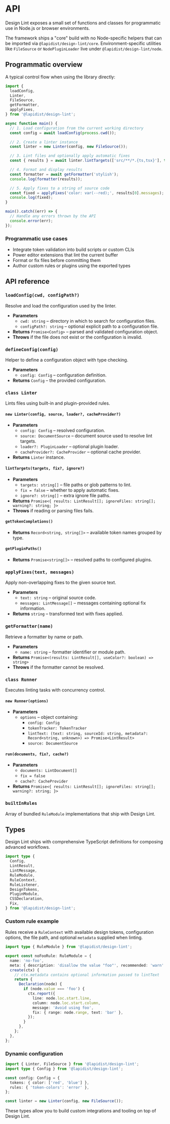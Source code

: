 # API

Design Lint exposes a small set of functions and classes for programmatic use in Node.js or browser environments.

The framework ships a "core" build with no Node-specific helpers that can be imported via `@lapidist/design-lint/core`.
Environment-specific utilities like `FileSource` or `NodePluginLoader` live under `@lapidist/design-lint/node`.

## Programmatic overview

A typical control flow when using the library directly:

```ts
import {
  loadConfig,
  Linter,
  FileSource,
  getFormatter,
  applyFixes,
} from '@lapidist/design-lint';

async function main() {
  // 1. Load configuration from the current working directory
  const config = await loadConfig(process.cwd());

  // 2. Create a linter instance
  const linter = new Linter(config, new FileSource());

  // 3. Lint files and optionally apply automatic fixes
  const { results } = await linter.lintTargets(['src/**/*.{ts,tsx}'], true);

  // 4. Format and display results
  const formatter = await getFormatter('stylish');
  console.log(formatter(results));

  // 5. Apply fixes to a string of source code
  const fixed = applyFixes('color: var(--red);', results[0].messages);
  console.log(fixed);
}

main().catch((err) => {
  // Handle any errors thrown by the API
  console.error(err);
});
```

### Programmatic use cases

- Integrate token validation into build scripts or custom CLIs
- Power editor extensions that lint the current buffer
- Format or fix files before committing them
- Author custom rules or plugins using the exported types

## API reference

### `loadConfig(cwd, configPath?)`

Resolve and load the configuration used by the linter.

- **Parameters**
  - `cwd: string` – directory in which to search for configuration files.
  - `configPath?: string` – optional explicit path to a configuration file.
- **Returns** `Promise<Config>` – parsed and validated configuration object.
- **Throws** if the file does not exist or the configuration is invalid.

### `defineConfig(config)`

Helper to define a configuration object with type checking.

- **Parameters**
  - `config: Config` – configuration definition.
- **Returns** `Config` – the provided configuration.

### `class Linter`

Lints files using built-in and plugin-provided rules.

#### `new Linter(config, source, loader?, cacheProvider?)`

- **Parameters**
  - `config: Config` – resolved configuration.
  - `source: DocumentSource` – document source used to resolve lint targets.
  - `loader?: PluginLoader` – optional plugin loader.
  - `cacheProvider?: CacheProvider` – optional cache provider.
- **Returns** `Linter` instance.

#### `lintTargets(targets, fix?, ignore?)`

- **Parameters**
  - `targets: string[]` – file paths or glob patterns to lint.
  - `fix = false` – whether to apply automatic fixes.
  - `ignore?: string[]` – extra ignore file paths.
- **Returns** `Promise<{ results: LintResult[]; ignoreFiles: string[]; warning?: string; }>`
- **Throws** if reading or parsing files fails.

#### `getTokenCompletions()`

- **Returns** `Record<string, string[]>` – available token names grouped by type.

#### `getPluginPaths()`

- **Returns** `Promise<string[]>` – resolved paths to configured plugins.

### `applyFixes(text, messages)`

Apply non-overlapping fixes to the given source text.

- **Parameters**
  - `text: string` – original source code.
  - `messages: LintMessage[]` – messages containing optional fix information.
- **Returns** `string` – transformed text with fixes applied.

### `getFormatter(name)`

Retrieve a formatter by name or path.

- **Parameters**
  - `name: string` – formatter identifier or module path.
- **Returns** `Promise<(results: LintResult[], useColor?: boolean) => string>`
- **Throws** if the formatter cannot be resolved.

### `class Runner`

Executes linting tasks with concurrency control.

#### `new Runner(options)`

- **Parameters**
  - `options` – object containing:
    - `config: Config`
    - `tokenTracker: TokenTracker`
    - `lintText: (text: string, sourceId: string, metadata?: Record<string, unknown>) => Promise<LintResult>`
    - `source: DocumentSource`

#### `run(documents, fix?, cache?)`

- **Parameters**
  - `documents: LintDocument[]`
  - `fix = false`
  - `cache?: CacheProvider`
- **Returns** `Promise<{ results: LintResult[]; ignoreFiles: string[]; warning?: string; }>`

### `builtInRules`

Array of bundled `RuleModule` implementations that ship with Design Lint.

## Types

Design Lint ships with comprehensive TypeScript definitions for composing advanced workflows.

```ts
import type {
  Config,
  LintResult,
  LintMessage,
  RuleModule,
  RuleContext,
  RuleListener,
  DesignTokens,
  PluginModule,
  CSSDeclaration,
  Fix,
} from '@lapidist/design-lint';
```

### Custom rule example

Rules receive a `RuleContext` with available design tokens, configuration options, the file path, and optional `metadata` supplied when linting.

```ts
import type { RuleModule } from '@lapidist/design-lint';

export const noFooRule: RuleModule = {
  name: 'no-foo',
  meta: { description: 'disallow the value "foo"', recommended: 'warn' },
  create(ctx) {
    // ctx.metadata contains optional information passed to lintText
    return {
      Declaration(node) {
        if (node.value === 'foo') {
          ctx.report({
            line: node.loc.start.line,
            column: node.loc.start.column,
            message: 'Avoid using foo',
            fix: { range: node.range, text: 'bar' },
          });
        }
      },
    };
  },
};
```

### Dynamic configuration

```ts
import { Linter, FileSource } from '@lapidist/design-lint';
import type { Config } from '@lapidist/design-lint';

const config: Config = {
  tokens: { color: ['red', 'blue'] },
  rules: { 'token-colors': 'error' },
};

const linter = new Linter(config, new FileSource());
```

These types allow you to build custom integrations and tooling on top of Design Lint.
